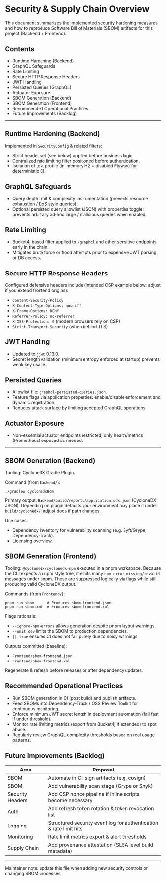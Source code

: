 # Security & Supply Chain Overview

This document summarizes the implemented security hardening measures and how to reproduce Software Bill of Materials (SBOM) artifacts for this project (Backend + Frontend).

## Contents
- Runtime Hardening (Backend)
- GraphQL Safeguards
- Rate Limiting
- Secure HTTP Response Headers
- JWT Handling
- Persisted Queries (GraphQL)
- Actuator Exposure
- SBOM Generation (Backend)
- SBOM Generation (Frontend)
- Recommended Operational Practices
- Future Improvements (Backlog)

---
## Runtime Hardening (Backend)
Implemented in `SecurityConfig` & related filters:
- Strict header set (see below) applied before business logic.
- Centralized rate limiting filter positioned before authentication.
- Isolation of test profile (in-memory H2 + disabled Flyway) for deterministic CI.

## GraphQL Safeguards
- Query depth limit & complexity instrumentation (prevents resource exhaustion / DoS style queries).
- Optional persisted query allowlist (JSON) with properties toggle: prevents arbitrary ad‑hoc large / malicious queries when enabled.

## Rate Limiting
- Bucket4j based filter applied to `/graphql` and other sensitive endpoints early in the chain.
- Mitigates brute force or flood attempts prior to expensive JWT parsing or DB access.

## Secure HTTP Response Headers
Configured defensive headers include (intended CSP example below; adjust if you extend frontend origins):
- `Content-Security-Policy`
- `X-Content-Type-Options: nosniff`
- `X-Frame-Options: DENY`
- `Referrer-Policy: no-referrer`
- `X-XSS-Protection: 0` (modern browsers rely on CSP)
- `Strict-Transport-Security` (when behind TLS)

## JWT Handling
- Updated to `jjwt` 0.13.0.
- Secret length validation (minimum entropy enforced at startup) prevents weak key usage.

## Persisted Queries
- Allowlist file: `graphql-persisted-queries.json`.
- Feature flags via application properties: enable/disable enforcement and dynamic registration.
- Reduces attack surface by limiting accepted GraphQL operations.

## Actuator Exposure
- Non-essential actuator endpoints restricted; only health/metrics (Prometheus) exposed as needed.

---
## SBOM Generation (Backend)
Tooling: CycloneDX Gradle Plugin.

Command (from `Backend/`):
```
./gradlew cyclonedxBom
```
Primary output: `Backend/build/reports/application.cdx.json` (CycloneDX JSON). Depending on plugin defaults your environment may place it under `build/cyclonedx/`; adjust docs if path changes.

Use cases:
- Dependency inventory for vulnerability scanning (e.g. Syft/Grype, Dependency-Track).
- Licensing overview.

## SBOM Generation (Frontend)
Tooling: `@cyclonedx/cyclonedx-npm` executed in a pnpm workspace. Because the CLI expects an npm style tree, it emits many `npm error missing/invalid` messages under pnpm. These are suppressed logically via flags while still producing valid CycloneDX output.

Commands (from `Frontend/`):
```
pnpm run sbom      # Produces sbom-frontend.json
pnpm run sbom:xml  # Produces sbom-frontend.xml
```
Flags rationale:
- `--ignore-npm-errors` allows generation despite pnpm layout warnings.
- `--omit dev` limits the SBOM to production dependencies.
- `|| true` ensures CI does not fail purely due to noisy warnings.

Outputs committed (baseline):
- `Frontend/sbom-frontend.json`
- `Frontend/sbom-frontend.xml`

Regenerate & refresh before releases or after dependency updates.

## Recommended Operational Practices
- Run SBOM generation in CI (post build) and publish artifacts.
- Feed SBOMs into Dependency-Track / OSS Review Toolkit for continuous monitoring.
- Enforce minimum JWT secret length in deployment automation (fail fast if under threshold).
- Monitor rate limiting metrics (export from Bucket4j if extended) to spot abuse.
- Regularly review GraphQL complexity thresholds based on real usage patterns.

## Future Improvements (Backlog)
| Area | Proposal |
|------|----------|
| SBOM | Automate in CI, sign artifacts (e.g. cosign) |
| SBOM | Add vulnerability scan stage (Grype or Snyk) |
| Security Headers | Add CSP nonce pipeline if inline scripts become necessary |
| Auth | Add refresh token rotation & token revocation list |
| Logging | Structured security event log for authentication & rate limit hits |
| Monitoring | Rate limit metrics export & alert thresholds |
| Supply Chain | Add provenance attestation (SLSA level build metadata) |

---
Maintainer note: update this file when adding new security controls or changing SBOM processes.
